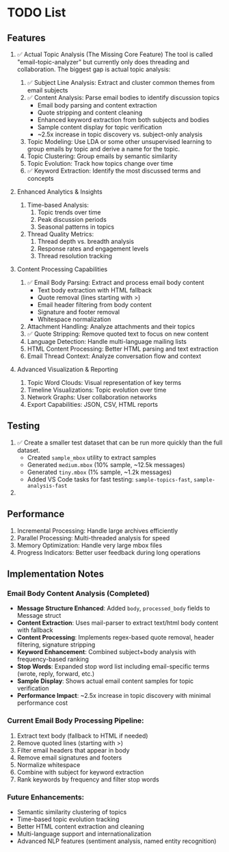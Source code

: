 # TODO List

## Features

1. ✅ Actual Topic Analysis (The Missing Core Feature)
The tool is called "email-topic-analyzer" but currently only does threading and collaboration. The biggest gap is actual topic analysis:

    1. ✅ Subject Line Analysis: Extract and cluster common themes from email subjects
    2. ✅ Content Analysis: Parse email bodies to identify discussion topics
        - Email body parsing and content extraction
        - Quote stripping and content cleaning
        - Enhanced keyword extraction from both subjects and bodies
        - Sample content display for topic verification
        - ~2.5x increase in topic discovery vs. subject-only analysis
    3. Topic Modeling: Use LDA or some other unsupervised learning to group emails by topic and derive a name for the topic.
    4. Topic Clustering: Group emails by semantic similarity
    5. Topic Evolution: Track how topics change over time
    6. ✅ Keyword Extraction: Identify the most discussed terms and concepts

2. Enhanced Analytics & Insights
    1. Time-based Analysis:
        1. Topic trends over time
        2. Peak discussion periods
        3. Seasonal patterns in topics
    2. Thread Quality Metrics:
        1. Thread depth vs. breadth analysis
        2. Response rates and engagement levels
        3. Thread resolution tracking

3. Content Processing Capabilities
    1. ✅ Email Body Parsing: Extract and process email body content
        - Text body extraction with HTML fallback
        - Quote removal (lines starting with >)
        - Email header filtering from body content
        - Signature and footer removal
        - Whitespace normalization
    2. Attachment Handling: Analyze attachments and their topics
    3. ✅ Quote Stripping: Remove quoted text to focus on new content
    4. Language Detection: Handle multi-language mailing lists
    5. HTML Content Processing: Better HTML parsing and text extraction
    6. Email Thread Context: Analyze conversation flow and context

4. Advanced Visualization & Reporting
    1. Topic Word Clouds: Visual representation of key terms
    2. Timeline Visualizations: Topic evolution over time
    3. Network Graphs: User collaboration networks
    4. Export Capabilities: JSON, CSV, HTML reports

## Testing

1. ✅ Create a smaller test dataset that can be run more quickly than the full dataset.
   - Created `sample_mbox` utility to extract samples
   - Generated `medium.mbox` (10% sample, ~12.5k messages)
   - Generated `tiny.mbox` (1% sample, ~1.2k messages)
   - Added VS Code tasks for fast testing: `sample-topics-fast`, `sample-analysis-fast`
2. 

## Performance

1. Incremental Processing: Handle large archives efficiently
2. Parallel Processing: Multi-threaded analysis for speed
3. Memory Optimization: Handle very large mbox files
4. Progress Indicators: Better user feedback during long operations

## Implementation Notes

### Email Body Content Analysis (Completed)
- **Message Structure Enhanced**: Added `body`, `processed_body` fields to Message struct
- **Content Extraction**: Uses mail-parser to extract text/html body content with fallback
- **Content Processing**: Implements regex-based quote removal, header filtering, signature stripping
- **Keyword Enhancement**: Combined subject+body analysis with frequency-based ranking
- **Stop Words**: Expanded stop word list including email-specific terms (wrote, reply, forward, etc.)
- **Sample Display**: Shows actual email content samples for topic verification
- **Performance Impact**: ~2.5x increase in topic discovery with minimal performance cost

### Current Email Body Processing Pipeline:
1. Extract text body (fallback to HTML if needed)
2. Remove quoted lines (starting with >)
3. Filter email headers that appear in body
4. Remove email signatures and footers
5. Normalize whitespace
6. Combine with subject for keyword extraction
7. Rank keywords by frequency and filter stop words

### Future Enhancements:
- Semantic similarity clustering of topics
- Time-based topic evolution tracking
- Better HTML content extraction and cleaning
- Multi-language support and internationalization
- Advanced NLP features (sentiment analysis, named entity recognition)
